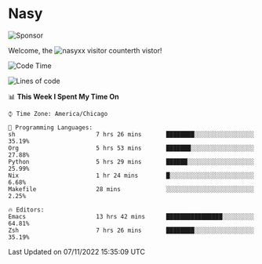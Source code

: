 # Nasy

<!--
<p align="center">
<img height="200" src="https://github-readme-stats.vercel.app/api?username=nasyxx&count_private=true&show_icons=true&theme=dracula&include_all_commits=true"/>
<img height="200" src="https://github-readme-stats.vercel.app/api/top-langs/?username=nasyxx&theme=dracula&hide=html,jupyter+notebook&count_private=true&show_icons=true"/>
</p>

  
----------------
-->

![Sponsor](https://img.shields.io/static/v1.svg?label=Sponsor&message=%E2%9D%A4&logo=GitHub&style=flat&color=pink)
 
Welcome, the ![nasyxx visitor counter](https://count.getloli.com/get/@nasyxx?theme=rule34)th vistor!
 
<!--START_SECTION:waka-->
![Code Time](http://img.shields.io/badge/Code%20Time-2%2C784%20hrs%2032%20mins-blue)

![Lines of code](https://img.shields.io/badge/From%20Hello%20World%20I%27ve%20Written-5%20Million%20lines%20of%20code-blue)

📊 **This Week I Spent My Time On** 

```text
⌚︎ Time Zone: America/Chicago

💬 Programming Languages: 
sh                       7 hrs 26 mins       ████████░░░░░░░░░░░░░░░░░   35.19% 
Org                      5 hrs 53 mins       ███████░░░░░░░░░░░░░░░░░░   27.88% 
Python                   5 hrs 29 mins       ██████░░░░░░░░░░░░░░░░░░░   25.99% 
Nix                      1 hr 24 mins        █░░░░░░░░░░░░░░░░░░░░░░░░   6.68% 
Makefile                 28 mins             ░░░░░░░░░░░░░░░░░░░░░░░░░   2.25%

🔥 Editors: 
Emacs                    13 hrs 42 mins      ████████████████░░░░░░░░░   64.81% 
Zsh                      7 hrs 26 mins       ████████░░░░░░░░░░░░░░░░░   35.19%

```


 Last Updated on 07/11/2022 15:35:09 UTC
<!--END_SECTION:waka-->

<!-- ![visitors](https://visitor-badge.laobi.icu/badge?page_id=nasyxx.nasyxx) -->
